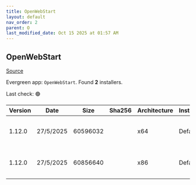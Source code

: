 ```yaml
---
title: OpenWebStart
layout: default
nav_order: 2
parent: O
last_modified_date: Oct 15 2025 at 01:57 AM
---
```


## OpenWebStart

[Source](https://openwebstart.com/)

Evergreen app: `OpenWebStart`. Found **2** installers.

Last check: 🟢

| Version | Date      | Size     | Sha256 | Architecture | InstallerType | Type | URI                                                                                                                                                                                                            |
| ------- | --------- | -------- | ------ | ------------ | ------------- | ---- | -------------------------------------------------------------------------------------------------------------------------------------------------------------------------------------------------------------- |
| 1.12.0  | 27/5/2025 | 60596032 |        | x64          | Default       | exe  | [https://github.com/karakun/OpenWebStart/releases/download/v1.12.0/OpenWebStart_windows-x64_1_12_0.exe](https://github.com/karakun/OpenWebStart/releases/download/v1.12.0/OpenWebStart_windows-x64_1_12_0.exe) |
| 1.12.0  | 27/5/2025 | 60856640 |        | x86          | Default       | exe  | [https://github.com/karakun/OpenWebStart/releases/download/v1.12.0/OpenWebStart_windows-x32_1_12_0.exe](https://github.com/karakun/OpenWebStart/releases/download/v1.12.0/OpenWebStart_windows-x32_1_12_0.exe) |
